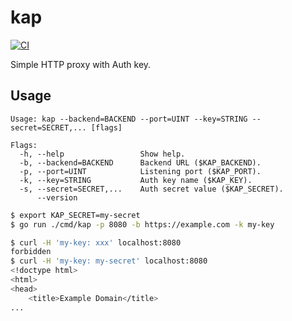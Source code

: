 # kap

[![CI](https://github.com/winebarrel/kap/actions/workflows/ci.yml/badge.svg)](https://github.com/winebarrel/kap/actions/workflows/ci.yml)

Simple HTTP proxy with Auth key.

## Usage

```
Usage: kap --backend=BACKEND --port=UINT --key=STRING --secret=SECRET,... [flags]

Flags:
  -h, --help                 Show help.
  -b, --backend=BACKEND      Backend URL ($KAP_BACKEND).
  -p, --port=UINT            Listening port ($KAP_PORT).
  -k, --key=STRING           Auth key name ($KAP_KEY).
  -s, --secret=SECRET,...    Auth secret value ($KAP_SECRET).
      --version
```

```sh
$ export KAP_SECRET=my-secret
$ go run ./cmd/kap -p 8080 -b https://example.com -k my-key
```

```sh
$ curl -H 'my-key: xxx' localhost:8080
forbidden
$ curl -H 'my-key: my-secret' localhost:8080
<!doctype html>
<html>
<head>
    <title>Example Domain</title>
...
```
